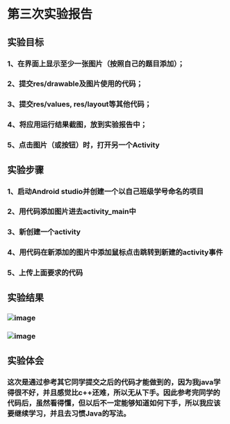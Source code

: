 # 第三次实验报告
## 实验目标
### 1、在界面上显示至少一张图片（按照自己的题目添加）；
### 2、提交res/drawable及图片使用的代码；
### 3、提交res/values, res/layout等其他代码；
### 4、将应用运行结果截图，放到实验报告中；
### 5、点击图片（或按钮）时，打开另一个Activity
## 实验步骤
### 1、启动Android studio并创建一个以自己班级学号命名的项目
### 2、用代码添加图片进去activity_main中
### 3、新创建一个activity
### 4、用代码在新添加的图片中添加鼠标点击跳转到新建的activity事件
### 5、上传上面要求的代码
## 实验结果
### ![image](https://github.com/ChenYHeng/android-labs-2018/blob/master/Soft1613090502218/r31.png)
### ![image](https://github.com/ChenYHeng/android-labs-2018/blob/master/Soft1613090502218/r32.png)
## 实验体会
### 这次是通过参考其它同学提交之后的代码才能做到的，因为我java学得很不好，并且感觉比c++还难，所以无从下手。因此参考完同学的代码后，虽然看得懂，但以后不一定能够知道如何下手，所以我应该要继续学习，并且去习惯Java的写法。
